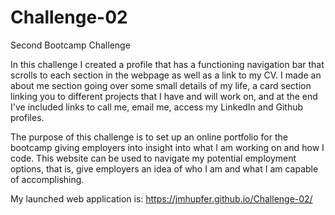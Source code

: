 # Challenge-02
Second Bootcamp Challenge

In this challenge I created a profile that has a functioning navigation bar that scrolls to each section in the webpage as well as a link to my CV. I made an about me section going over some small details of my life, a card section linking you to different projects that I have and will work on, and at the end I've included links to call me, email me, access my LinkedIn and Github profiles. 

The purpose of this challenge is to set up an online portfolio for the bootcamp giving employers into insight into what I am working on and how I code. This website can be used to navigate my potential employment options, that is, give employers an idea of who I am and what I am capable of accomplishing. 

My launched web application is:
https://jmhupfer.github.io/Challenge-02/ 